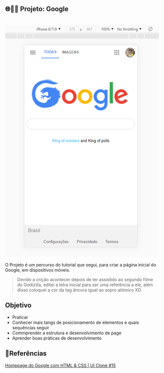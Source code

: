 ﻿## 🌐👨‍💻 Projeto: Google<h1> 

<p align="center">
          <img src="/src/demostracao.png">
</p>

O Projeto é um percurso do tutorial que segui, para criar a página inicial do Google, em dispositivos móveis.

>Devido a crição acontecer depois de ter assistido ao segundo filme do Godizilla, editei a letra inicial para ser uma referência a ele, além disso coloquei a cor da tag âncora igual ao sopro atômico XD

## Objetivo

* Praticar
* Conhecer mais tangs de posicionamento de elementos e quais sequências seguir
* Commprender a estrutura e desenvolvimento de page
* Aprender boas práticas de desenvolvimento

## 🔗Referências
[Homepage do Google com HTML & CSS | UI Clone #15](https://www.youtube.com/watch?v=KgjzE1Sxtq0)

